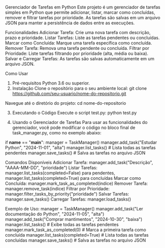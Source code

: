 Gerenciador de Tarefas em Python
Este projeto é um gerenciador de tarefas simples em Python que permite adicionar, listar, marcar como concluídas, remover e filtrar tarefas por prioridade. As tarefas são salvas em um arquivo JSON para manter a persistência de dados entre as execuções.

Funcionalidades
Adicionar Tarefa: Crie uma nova tarefa com descrição, prazo e prioridade.
Listar Tarefas: Liste as tarefas pendentes ou concluídas.
Marcar como Concluída: Marque uma tarefa específica como concluída.
Remover Tarefa: Remova uma tarefa pendente ou concluída.
Filtrar por Prioridade: Liste tarefas filtrando por prioridade (alta, média ou baixa).
Salvar e Carregar Tarefas: As tarefas são salvas automaticamente em um arquivo JSON.

Como Usar
1. Pré-requisitos
Python 3.6 ou superior.
2. Instalação
Clone o repositório para o seu ambiente local:
git clone https://github.com/seu-usuario/nome-do-repositorio.git

Navegue até o diretório do projeto:
cd nome-do-repositorio

3. Executando o Código
Execute o script test.py:
python test.py

4. Usando o Gerenciador de Tarefas
Para usar as funcionalidades do gerenciador, você pode modificar o código no bloco final de task_manager.py, como no exemplo abaixo:

if __name__ == "__main__":
    manager = TaskManager()
    manager.add_task("Estudar Python", "2024-11-01", "alta")
    manager.list_tasks()  # Lista todas as tarefas pendentes
    manager.save_tasks()   # Salva as tarefas no arquivo JSON

Comandos Disponíveis
Adicionar Tarefa: manager.add_task("Descrição", "AAAA-MM-DD", "prioridade")
Listar Tarefas: manager.list_tasks(completed=False) para pendentes, manager.list_tasks(completed=True) para concluídas
Marcar como Concluída: manager.mark_task_as_completed(indice)
Remover Tarefa: manager.remove_task(indice)
Filtrar por Prioridade: manager.filter_tasks_by_priority("prioridade")
Salvar Tarefas: manager.save_tasks()
Carregar Tarefas: manager.load_tasks()


Exemplo de Uso:
manager = TaskManager()
manager.add_task("Ler documentação do Python", "2024-11-05", "alta")
manager.add_task("Comprar mantimentos", "2024-10-30", "baixa")
manager.list_tasks()  # Exibe todas as tarefas pendentes
manager.mark_task_as_completed(0)  # Marca a primeira tarefa como concluída
manager.list_tasks(completed=True)  # Lista todas as tarefas concluídas
manager.save_tasks()  # Salva as tarefas no arquivo JSON
